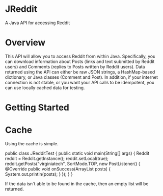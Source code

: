 JReddit
=======

A Java API for accessing Reddit

Overview
========
This API will allow you to access Reddit from within Java. Specifically, you can download information about Posts (links and text submitted by Reddit users) and Comments (replies to Posts written by Reddit users). Data returned using the API can either be raw JSON strings, a HashMap-based dictionary, or Java classes (Comment and Post). In addition, if your internet connection is not stable, or you want your API calls to be idempotent, you can use locally cached data for testing.

Getting Started
===============

Cache
=====
Using the cache is simple.

public class JRedditTest {
  public static void main(String[] args) {
    Reddit reddit = Reddit.getInstance();
    reddit.setLocal(true);
    reddit.getPosts("virginiatech", SortMode.TOP, new PostListener() {
    @Override
      public void onSuccess(ArrayList<Post> posts) {  
        System.out.println(posts);
      }
		});
  }
}

If the data isn't able to be found in the cache, then an empty list will be returned.
